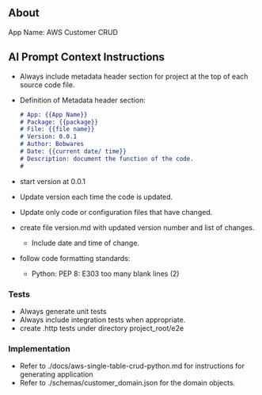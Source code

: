 ## About

App Name:  AWS Customer CRUD


## AI Prompt Context Instructions

  - Always include metadata header section for project at the top of each source code file.
  - Definition of Metadata header section:

      ```markdown
      # App: {{App Name}}
      # Package: {{package}}
      # File: {{file name}}
      # Version: 0.0.1
      # Author: Bobwares
      # Date: {{current date/ time}}
      # Description: document the function of the code.
      #
      ```

  - start version at 0.0.1
  - Update version each time the code is updated.  
  - Update only code or configuration files that have changed.
  - create file version.md with updated version number and list of changes.
      - Include date and time of change.
  - follow code formatting standards:
      - Python: PEP 8: E303 too many blank lines (2)

### Tests

- Always generate unit tests
- Always include integration tests when appropriate.
- create .http tests under directory project_root/e2e

### Implementation

- Refer to ./docs/aws-single-table-crud-python.md for instructions for generating application
- Refer to ./schemas/customer_domain.json for the domain objects.